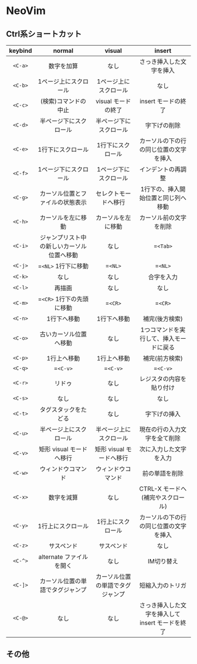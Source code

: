 # NeoVim

## Ctrl系ショートカット

|keybind|normal|visual|insert|
|:-:|:-:|:-:|:-:|
|`<C-a>`|数字を加算|なし|さっき挿入した文字を挿入|
|`<C-b>`|1ページ上にスクロール|1ページ上にスクロール|なし|
|`<C-c>`|(検索)コマンドの中止|visual モードの終了|insert モードの終了|
|`<C-d>`|半ページ下にスクロール|半ページ下にスクロール|字下げの削除|
|`<C-e>`|1行下にスクロール|1行下にスクロール|カーソルの下の行の同じ位置の文字を挿入|
|`<C-f>`|1ページ下にスクロール|1ページ下にスクロール|インデントの再調整|
|`<C-g>`|カーソル位置とファイルの状態表示|セレクトモードへ移行|1行下の、挿入開始位置と同じ列へ移動|
|`<C-h>`|カーソルを左に移動|カーソルを左に移動|カーソル前の文字を削除|
|`<C-i>`|ジャンプリスト中の新しいカーソル位置へ移動|なし|=`<Tab>`|
|`<C-j>`|=`<NL>` 1行下に移動|=`<NL>`|=`<NL>`|
|`<C-k>`|なし|なし|合字を入力|
|`<C-l>`|再描画|なし|なし|
|`<C-m>`|=`<CR>` 1行下の先頭に移動|=`<CR>`|=`<CR>`|
|`<C-n>`|1行下へ移動|1行下へ移動|補完(後方検索)|
|`<C-o>`|古いカーソル位置へ移動|なし|1つコマンドを実行して、挿入モードに戻る|
|`<C-p>`|1行上へ移動|1行上へ移動|補完(前方検索)|
|`<C-q>`|=`<C-v>`|=`<C-v>`|=`<C-v>`|
|`<C-r>`|リドゥ|なし|レジスタの内容を貼り付け|
|`<C-s>`|なし|なし|なし|
|`<C-t>`|タグスタックをたどる|なし|字下げの挿入|
|`<C-u>`|半ページ上にスクロール|半ページ上にスクロール|現在の行の入力文字を全て削除|
|`<C-v>`|矩形 visual モードへ移行|矩形 visual モードへ移行|次に入力した文字を入力|
|`<C-w>`|ウィンドウコマンド|ウィンドウコマンド|前の単語を削除|
|`<C-x>`|数字を減算|なし|CTRL-X モードへ (補完やスクロール)|
|`<C-y>`|1行上にスクロール|1行上にスクロール|カーソルの下の行の同じ位置の文字を挿入|
|`<C-z>`|サスペンド|サスペンド|なし|
|`<C-^>`|alternate ファイルを開く|なし|IM切り替え|
|`<C-]>`|カーソル位置の単語でタグジャンプ|カーソル位置の単語でタグジャンプ|短縮入力のトリガ|
|`<C-@>`|なし|なし|さっき挿入した文字を挿入して insert モードを終了|



## その他


